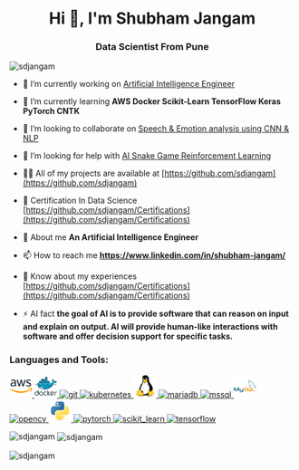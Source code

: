 <h1 align="center">Hi 👋, I'm Shubham Jangam</h1>
<h3 align="center">Data Scientist From Pune</h3>

<p align="left"> <img src="https://komarev.com/ghpvc/?username=sdjangam&label=Profile%20views&color=0e75b6&style=flat" alt="sdjangam" /> </p>

- 🔭 I’m currently working on [Artificial Intelligence Engineer](https://github.com/sdjangam/Machine-learning-)

- 🌱 I’m currently learning **AWS Docker Scikit-Learn TensorFlow Keras PyTorch CNTK**

- 👯 I’m looking to collaborate on [Speech & Emotion analysis using CNN & NLP](https://github.com/sdjangam/Machine-learning-/tree/master/Artificial%20Intelligence/chatbot%20using%20DialogFlow)

- 🤝 I’m looking for help with [AI Snake Game Reinforcement Learning](https://github.com/sdjangam/Machine-learning-/tree/master/Artificial%20Intelligence/chatbot%20using%20DialogFlow)

- 👨‍💻 All of my projects are available at [https://github.com/sdjangam](https://github.com/sdjangam)

- 📄 Certification In Data Science [https://github.com/sdjangam/Certifications](https://github.com/sdjangam/Certifications)

- 💬 About me **An Artificial Intelligence Engineer**

- 📫 How to reach me **https://www.linkedin.com/in/shubham-jangam/**

- 📄 Know about my experiences [https://github.com/sdjangam/Certifications](https://github.com/sdjangam/Certifications)

- ⚡ AI fact **the goal of AI is to provide software that can reason on input and explain on output. AI will provide human-like interactions with software and offer decision support for specific tasks.**


<h3 align="left">Languages and Tools:</h3>
<p align="left"> <a href="https://aws.amazon.com" target="_blank"> <img src="https://raw.githubusercontent.com/devicons/devicon/master/icons/amazonwebservices/amazonwebservices-original-wordmark.svg" alt="aws" width="40" height="40"/> </a> <a href="https://www.docker.com/" target="_blank"> <img src="https://raw.githubusercontent.com/devicons/devicon/master/icons/docker/docker-original-wordmark.svg" alt="docker" width="40" height="40"/> </a> <a href="https://git-scm.com/" target="_blank"> <img src="https://www.vectorlogo.zone/logos/git-scm/git-scm-icon.svg" alt="git" width="40" height="40"/> </a> <a href="https://kubernetes.io" target="_blank"> <img src="https://www.vectorlogo.zone/logos/kubernetes/kubernetes-icon.svg" alt="kubernetes" width="40" height="40"/> </a> <a href="https://www.linux.org/" target="_blank"> <img src="https://raw.githubusercontent.com/devicons/devicon/master/icons/linux/linux-original.svg" alt="linux" width="40" height="40"/> </a> <a href="https://mariadb.org/" target="_blank"> <img src="https://www.vectorlogo.zone/logos/mariadb/mariadb-icon.svg" alt="mariadb" width="40" height="40"/> </a> <a href="https://www.microsoft.com/en-us/sql-server" target="_blank"> <img src="https://cdn.worldvectorlogo.com/logos/microsoft-sql-server.svg" alt="mssql" width="40" height="40"/> </a> <a href="https://www.mysql.com/" target="_blank"> <img src="https://raw.githubusercontent.com/devicons/devicon/master/icons/mysql/mysql-original-wordmark.svg" alt="mysql" width="40" height="40"/> </a> <a href="https://opencv.org/" target="_blank"> <img src="https://www.vectorlogo.zone/logos/opencv/opencv-icon.svg" alt="opencv" width="40" height="40"/> </a> <a href="https://www.python.org" target="_blank"> <img src="https://raw.githubusercontent.com/devicons/devicon/master/icons/python/python-original.svg" alt="python" width="40" height="40"/> </a> <a href="https://pytorch.org/" target="_blank"> <img src="https://www.vectorlogo.zone/logos/pytorch/pytorch-icon.svg" alt="pytorch" width="40" height="40"/> </a> <a href="https://scikit-learn.org/" target="_blank"> <img src="https://upload.wikimedia.org/wikipedia/commons/0/05/Scikit_learn_logo_small.svg" alt="scikit_learn" width="40" height="40"/> </a> <a href="https://www.tensorflow.org" target="_blank"> <img src="https://www.vectorlogo.zone/logos/tensorflow/tensorflow-icon.svg" alt="tensorflow" width="40" height="40"/> </a> </p>

<p><img align="left" src="https://github-readme-stats.vercel.app/api/top-langs?username=sdjangam&show_icons=true&locale=en&layout=compact" alt="sdjangam" /></p>

<p>&nbsp;<img align="center" src="https://github-readme-stats.vercel.app/api?username=sdjangam&show_icons=true&locale=en" alt="sdjangam" /></p>

<p><img align="center" src="https://github-readme-streak-stats.herokuapp.com/?user=sdjangam&" alt="sdjangam" /></p>
